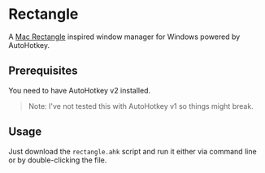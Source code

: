 # Rectangle

A [Mac Rectangle](https://github.com/rxhanson/Rectangle) inspired window manager for Windows powered by AutoHotkey.

## Prerequisites

You need to have AutoHotkey v2 installed. 

> Note: I've not tested this with AutoHotkey v1 so things might break.

## Usage

Just download the `rectangle.ahk` script and run it either via command line or by double-clicking the file.
